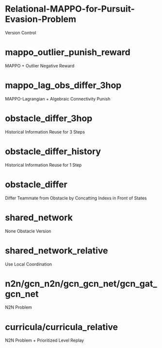 # Relational-MAPPO-for-Pursuit-Evasion-Problem
Version Control

# mappo_outlier_punish_reward
MAPPO + Outlier Negative Reward

# mappo_lag_obs_differ_3hop
MAPPO-Lagrangian + Algebraic Connectivity Punish

# obstacle_differ_3hop
Historical Information Reuse for 3 Steps

# obstacle_differ_history
Historical Information Reuse for 1 Step

# obstacle_differ
Differ Teammate from Obstacle by Concatting Indexs in Front of States

# shared_network
None Obstacle Version

# shared_network_relative
Use Local Coordination

# n2n/gcn_n2n/gcn_gcn_net/gcn_gat_gcn_net
N2N Problem

# curricula/curricula_relative
N2N Problem + Prioritized Level Replay
